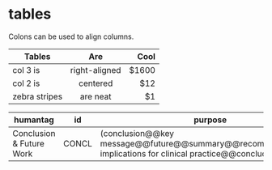 # tables

Colons can be used to align columns.

| Tables        | Are           | Cool  |
| ------------- |:-------------:| -----:|
| col 3 is      | right-aligned | $1600 |
| col 2 is      | centered      |   $12 |
| zebra stripes | are neat      |    $1 |


| humantag | id | purpose |
| --------- | -- | ------- |
| Conclusion & Future Work | CONCL |	(conclusion@@key message@@future@@summary@@recommendation@@ implications for clinical practice@@concluding remark) |


